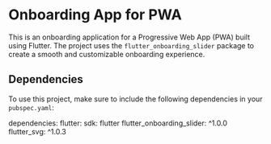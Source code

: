 # Onboarding App for PWA

This is an onboarding application for a Progressive Web App (PWA) built using Flutter. The project uses the `flutter_onboarding_slider` package to create a smooth and customizable onboarding experience.

## Dependencies

To use this project, make sure to include the following dependencies in your `pubspec.yaml`:

dependencies:
  flutter:
    sdk: flutter
  flutter_onboarding_slider: ^1.0.0
  flutter_svg: ^1.0.3
